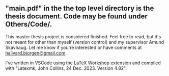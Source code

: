 ## "main.pdf" in the the top level directory is the thesis document. Code may be found under Others/Code/.

This master thesis project is considered finished. Feel free to read, but it's not meant for other than myself (version control) and my supervisor Amund Skavhaug. Let me know if you're interested or have comments at hallvard.bjorgen@gmail.com.

I've written in VSCode using the LaTeX Workshop extension and compiled with "Latexmk, John Collins, 24 Dec. 2023. Version 4.82".
